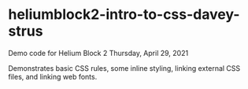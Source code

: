 # heliumblock2-intro-to-css-davey-strus

Demo code for Helium Block 2 Thursday, April 29, 2021

Demonstrates basic CSS rules, some inline styling, linking external CSS files, and linking web fonts. 
